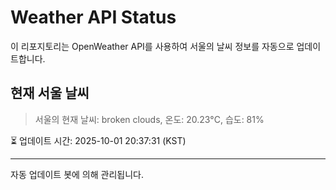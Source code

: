 
# Weather API Status

이 리포지토리는 OpenWeather API를 사용하여 서울의 날씨 정보를 자동으로 업데이트합니다.

## 현재 서울 날씨
> 서울의 현재 날씨: broken clouds, 온도: 20.23°C, 습도: 81%

⏳ 업데이트 시간: 2025-10-01 20:37:31 (KST)

---
자동 업데이트 봇에 의해 관리됩니다.
